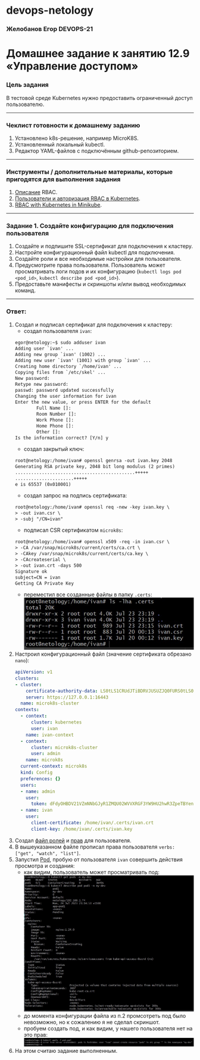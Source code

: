# devops-netology

### Желобанов Егор DEVOPS-21

# Домашнее задание к занятию 12.9 «Управление доступом»

### Цель задания

В тестовой среде Kubernetes нужно предоставить ограниченный доступ пользователю.

------

### Чеклист готовности к домашнему заданию

1. Установлено k8s-решение, например MicroK8S.
2. Установленный локальный kubectl.
3. Редактор YAML-файлов с подключённым github-репозиторием.

------

### Инструменты / дополнительные материалы, которые пригодятся для выполнения задания

1. [Описание](https://kubernetes.io/docs/reference/access-authn-authz/rbac/) RBAC.
2. [Пользователи и авторизация RBAC в Kubernetes](https://habr.com/ru/company/flant/blog/470503/).
3. [RBAC with Kubernetes in Minikube](https://medium.com/@HoussemDellai/rbac-with-kubernetes-in-minikube-4deed658ea7b).

------

### Задание 1. Создайте конфигурацию для подключения пользователя

1. Создайте и подпишите SSL-сертификат для подключения к кластеру.
2. Настройте конфигурационный файл kubectl для подключения.
3. Создайте роли и все необходимые настройки для пользователя.
4. Предусмотрите права пользователя. Пользователь может просматривать логи подов и их конфигурацию (`kubectl logs pod <pod_id>`, `kubectl describe pod <pod_id>`).
5. Предоставьте манифесты и скриншоты и/или вывод необходимых команд.

------

### Ответ:

1. Создал и подписал сертификат для подключения к кластеру:
    * создал пользователя `ivan`:  
   ```shell
   egor@netology:~$ sudo adduser ivan
   Adding user `ivan' ...
   Adding new group `ivan' (1002) ...
   Adding new user `ivan' (1001) with group `ivan' ...
   Creating home directory `/home/ivan' ...
   Copying files from `/etc/skel' ...
   New password:
   Retype new password:
   passwd: password updated successfully
   Changing the user information for ivan
   Enter the new value, or press ENTER for the default
           Full Name []:
           Room Number []:
           Work Phone []:
           Home Phone []:
           Other []:
   Is the information correct? [Y/n] y
   ```
   * создал закрытый ключ:  
   ```shell
   root@netology:/home/ivan# openssl genrsa -out ivan.key 2048
   Generating RSA private key, 2048 bit long modulus (2 primes)
   .............................................+++++
   ......................+++++
   e is 65537 (0x010001)
   ```
   * создал запрос на подпись сертификата:  
   ```shell
   root@netology:/home/ivan# openssl req -new -key ivan.key \
   > -out ivan.csr \
   > -subj "/CN=ivan"
   ```
   * подписал CSR сертификатом `microk8s`:  
   ```shell
   root@netology:/home/ivan# openssl x509 -req -in ivan.csr \
   > -CA /var/snap/microk8s/current/certs/ca.crt \
   > -CAkey /var/snap/microk8s/current/certs/ca.key \
   > -CAcreateserial \
   > -out ivan.crt -days 500
   Signature ok
   subject=CN = ivan
   Getting CA Private Key
   ```
   * переместил все созданные файлы в папку `.certs`:  
   ![](/pics/12.9/show_certs.jpg)  
2. Настроил конфигурационный файл (значение сертификата обрезано `nano`):  
   ```yaml
   apiVersion: v1
   clusters:
   - cluster:
       certificate-authority-data: LS0tLS1CRUdJTiBDRVJUSUZJQ0FURS0tLS0tCk1JSUREekNDQWZlZ0F3SUJBZ0lVRER3M2orbmNvUHNFRE5xM0JyYzg5WFZVQ05rd0RRWUpLb1pJaHZjTkFRR>
       server: https://127.0.0.1:16443
     name: microk8s-cluster
   contexts:
     - context:
         cluster: kubernetes
         user: ivan
       name: ivan-context
     - context:
         cluster: microk8s-cluster
         user: admin
       name: microk8s
     current-context: microk8s
     kind: Config
     preferences: {}
     users:
     - name: admin
       user:
         token: dFdyOHBDV21VZmNNbGJyR1ZMQU02WVVXRGF3YW9HU2hwR3ZpeTBYenpzaz0K
     - name: ivan
       user:
         client-certificate: /home/ivan/.certs/ivan.crt
         client-key: /home/ivan/.certs/ivan.key
   ```
3. Создал [файл ролей](/practice/12.9/role-users.yaml) и [прав](/practice/12.9/role-binding.yaml) для пользователя.
4. В вышеуказанном файле прописал права пользователя `verbs: ["get", "watch", "list"]`.
5. Запустил [Pod](/practice/12.9/pod.yaml), пробую от пользователя `ivan` совершить действия просмотра и создания:
   * как видим, пользователь может просматривать под:  
   ![](/pics/12.9/ivan-get-pods.jpg)  
   * до момента конфигурации файла из п.2 промсотреть под было невозможно, но к сожалению я не сделал скриншот.
   * пробуем создать под, и как видим, у нашего пользователя нет на это прав:  
   ![](/pics/12.9/ivan-create-pod.jpg)  
6. На этом считаю задание выполненным.

